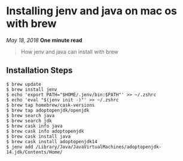 # Installing jenv and java on mac os with brew

_May 18, 2018_ **One minute read**

> How jenv and java can install with brew

## Installation Steps

```
$ brew update
$ brew install jenv
$ echo 'export PATH="$HOME/.jenv/bin:$PATH"' >> ~/.zshrc
$ echo 'eval "$(jenv init -)"' >> ~/.zshrc
$ brew tap homebrew/cask-versions
$ brew tap adoptopenjdk/openjdk
$ brew search java
$ brew search jdk
$ brew cask info java
$ brew cask info adoptopenjdk
$ brew cask install java
$ brew cask install adoptopenjdk14
$ jenv add /Library/Java/JavaVirtualMachines/adoptopenjdk-14.jdk/Contents/Home/
```
